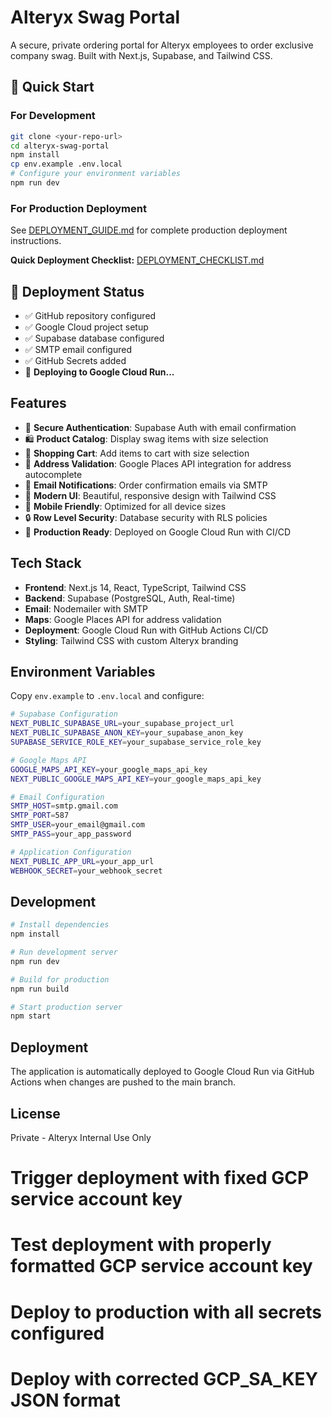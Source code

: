 # Alteryx Swag Portal

A secure, private ordering portal for Alteryx employees to order exclusive company swag. Built with Next.js, Supabase, and Tailwind CSS.

## 🚀 **Quick Start**

### For Development
```bash
git clone <your-repo-url>
cd alteryx-swag-portal
npm install
cp env.example .env.local
# Configure your environment variables
npm run dev
```

### For Production Deployment
See [DEPLOYMENT_GUIDE.md](./DEPLOYMENT_GUIDE.md) for complete production deployment instructions.

**Quick Deployment Checklist:** [DEPLOYMENT_CHECKLIST.md](./DEPLOYMENT_CHECKLIST.md)

## 🚀 **Deployment Status**
- ✅ GitHub repository configured
- ✅ Google Cloud project setup
- ✅ Supabase database configured
- ✅ SMTP email configured
- ✅ GitHub Secrets added
- 🔄 **Deploying to Google Cloud Run...**

## Features

- 🔐 **Secure Authentication**: Supabase Auth with email confirmation
- 🛍️ **Product Catalog**: Display swag items with size selection
- 🛒 **Shopping Cart**: Add items to cart with size selection
- 📍 **Address Validation**: Google Places API integration for address autocomplete
- 📧 **Email Notifications**: Order confirmation emails via SMTP
- 🎨 **Modern UI**: Beautiful, responsive design with Tailwind CSS
- 📱 **Mobile Friendly**: Optimized for all device sizes
- 🔒 **Row Level Security**: Database security with RLS policies
- 🚀 **Production Ready**: Deployed on Google Cloud Run with CI/CD

## Tech Stack

- **Frontend**: Next.js 14, React, TypeScript, Tailwind CSS
- **Backend**: Supabase (PostgreSQL, Auth, Real-time)
- **Email**: Nodemailer with SMTP
- **Maps**: Google Places API for address validation
- **Deployment**: Google Cloud Run with GitHub Actions CI/CD
- **Styling**: Tailwind CSS with custom Alteryx branding

## Environment Variables

Copy `env.example` to `.env.local` and configure:

```bash
# Supabase Configuration
NEXT_PUBLIC_SUPABASE_URL=your_supabase_project_url
NEXT_PUBLIC_SUPABASE_ANON_KEY=your_supabase_anon_key
SUPABASE_SERVICE_ROLE_KEY=your_supabase_service_role_key

# Google Maps API
GOOGLE_MAPS_API_KEY=your_google_maps_api_key
NEXT_PUBLIC_GOOGLE_MAPS_API_KEY=your_google_maps_api_key

# Email Configuration
SMTP_HOST=smtp.gmail.com
SMTP_PORT=587
SMTP_USER=your_email@gmail.com
SMTP_PASS=your_app_password

# Application Configuration
NEXT_PUBLIC_APP_URL=your_app_url
WEBHOOK_SECRET=your_webhook_secret
```

## Development

```bash
# Install dependencies
npm install

# Run development server
npm run dev

# Build for production
npm run build

# Start production server
npm start
```

## Deployment

The application is automatically deployed to Google Cloud Run via GitHub Actions when changes are pushed to the main branch.

## License

Private - Alteryx Internal Use Only
# Trigger deployment with fixed GCP service account key
# Test deployment with properly formatted GCP service account key
# Deploy to production with all secrets configured
# Deploy with corrected GCP_SA_KEY JSON format
